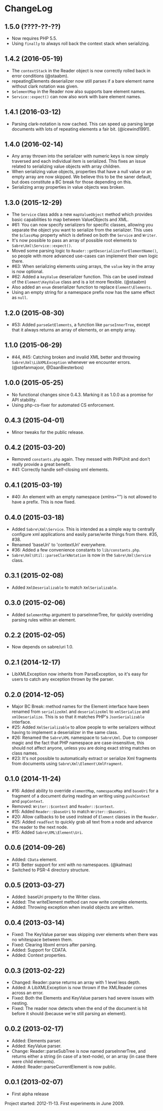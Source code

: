ChangeLog
=========

1.5.0 (????-??-??)
------------------

* Now requires PHP 5.5.
* Using `finally` to always roll back the context stack when serializing.


1.4.2 (2016-05-19)
------------------

* The `contextStack` in the Reader object is now correctly rolled back in
  error conditions (@staabm).
* repeatingElements deserializer now still parses if a bare element name
  without clark notation was given.
* `$elementMap` in the Reader now also supports bare element names.
* `Service::expect()` can now also work with bare element names.


1.4.1 (2016-03-12)
-----------------

* Parsing clark-notation is now cached. This can speed up parsing large
  documents with lots of repeating elements a fair bit. (@icewind1991).


1.4.0 (2016-02-14)
------------------

* Any array thrown into the serializer with numeric keys is now simply
  traversed and each individual item is serialized. This fixes an issue
  related to serializing value objects with array children.
* When serializing value objects, properties that have a null value or an
  empty array are now skipped. We believe this to be the saner default, but
  does constitute a BC break for those depending on this.
* Serializing array properties in value objects was broken.


1.3.0 (2015-12-29)
------------------

* The `Service` class adds a new `mapValueObject` method which provides basic
  capabilities to map between ValueObjects and XML.
* #61: You can now specify serializers for specific classes, allowing you
  separate the object you want to serialize from the serializer. This uses the
  `$classMap` property which is defined on both the `Service` and `Writer`.
* It's now possible to pass an array of possible root elements to
  `Sabre\Xml\Service::expect()`.
* Moved some parsing logic to `Reader::getDeserializerForElementName()`,
  so people with more advanced use-cases can implement their own logic there.
* #63: When serializing elements using arrays, the `value` key in the array is
  now optional.
* #62: Added a `keyValue` deserializer function. This can be used instead of
  the `Element\KeyValue` class and is a lot more flexible. (@staabm)
* Also added an `enum` deserializer function to replace
  `Element\Elements`.
* Using an empty string for a namespace prefix now has the same effect as
  `null`.


1.2.0 (2015-08-30)
------------------

* #53: Added `parseGetElements`, a function like `parseInnerTree`, except
  that it always returns an array of elements, or an empty array.


1.1.0 (2015-06-29)
------------------

* #44, #45: Catching broken and invalid XML better and throwing
  `Sabre\Xml\LibXMLException` whenever we encounter errors. (@stefanmajoor,
   @DaanBiesterbos)


1.0.0 (2015-05-25)
------------------

* No functional changes since 0.4.3. Marking it as 1.0.0 as a promise for
  API stability.
* Using php-cs-fixer for automated CS enforcement.


0.4.3 (2015-04-01)
-----------------

* Minor tweaks for the public release.


0.4.2 (2015-03-20)
------------------

* Removed `constants.php` again. They messed with PHPUnit and don't really
  provide a great benefit.
* #41: Correctly handle self-closing xml elements.


0.4.1 (2015-03-19)
------------------

* #40: An element with an empty namespace (xmlns="") is not allowed to have a
  prefix. This is now fixed.


0.4.0 (2015-03-18)
------------------

* Added `Sabre\Xml\Service`. This is intended as a simple way to centrally
  configure xml applications and easily parse/write things from there. #35, #38.
* Renamed 'baseUri' to 'contextUri' everywhere.
* #36: Added a few convenience constants to `lib/constants.php`.
* `Sabre\Xml\Util::parseClarkNotation` is now in the `Sabre\Xml\Service` class.


0.3.1 (2015-02-08)
------------------

* Added `XmlDeserializable` to match `XmlSerializable`.


0.3.0 (2015-02-06)
------------------

* Added `$elementMap` argument to parseInnerTree, for quickly overriding
  parsing rules within an element.


0.2.2 (2015-02-05)
------------------

* Now depends on sabre/uri 1.0.


0.2.1 (2014-12-17)
------------------

* LibXMLException now inherits from ParseException, so it's easy for users to
  catch any exception thrown by the parser.


0.2.0 (2014-12-05)
------------------

* Major BC Break: method names for the Element interface have been renamed
  from `serializeXml` and `deserializeXml` to `xmlSerialize` and
  `xmlDeserialize`. This is so that it matches PHP's `JsonSerializable`
  interface.
* #25: Added `XmlSerializable` to allow people to write serializers without
  having to implement a deserializer in the same class.
* #26: Renamed the `Sabre\XML` namespace to `Sabre\Xml`. Due to composer magic
  and the fact that PHP namespace are case-insensitive, this should not affect
  anyone, unless you are doing exact string matches on class names.
* #23: It's not possible to automatically extract or serialize Xml fragments
  from documents using `Sabre\Xml\Element\XmlFragment`.


0.1.0 (2014-11-24)
------------------

* #16: Added ability to override `elementMap`, `namespaceMap` and `baseUri` for
  a fragment of a document during reading an writing using `pushContext` and
  `popContext`.
* Removed: `Writer::$context` and `Reader::$context`.
* #15: Added `Reader::$baseUri` to match `Writer::$baseUri`.
* #20: Allow callbacks to be used instead of `Element` classes in the `Reader`.
* #25: Added `readText` to quickly grab all text from a node and advance the
  reader to the next node.
* #15: Added `Sabre\XML\Element\Uri`.


0.0.6 (2014-09-26)
------------------

* Added: `CData` element.
* #13: Better support for xml with no namespaces. (@kalmas)
* Switched to PSR-4 directory structure.


0.0.5 (2013-03-27)
------------------

* Added: baseUri property to the Writer class.
* Added: The writeElement method can now write complex elements.
* Added: Throwing exception when invalid objects are written.


0.0.4 (2013-03-14)
------------------

* Fixed: The KeyValue parser was skipping over elements when there was no
  whitespace between them.
* Fixed: Clearing libxml errors after parsing.
* Added: Support for CDATA.
* Added: Context properties.


0.0.3 (2013-02-22)
------------------

* Changed: Reader::parse returns an array with 1 level less depth.
* Added: A LibXMLException is now thrown if the XMLReader comes across an error.
* Fixed: Both the Elements and KeyValue parsers had severe issues with
  nesting.
* Fixed: The reader now detects when the end of the document is hit before it
  should (because we're still parsing an element).


0.0.2 (2013-02-17)
------------------

* Added: Elements parser.
* Added: KeyValue parser.
* Change: Reader::parseSubTree is now named parseInnerTree, and returns either
  a string (in case of a text-node), or an array (in case there were child
  elements).
* Added: Reader::parseCurrentElement is now public.


0.0.1 (2013-02-07)
------------------

* First alpha release

Project started: 2012-11-13. First experiments in June 2009.
